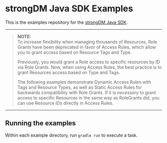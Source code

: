# strongDM Java SDK Examples

This is the examples repository for the [strongDM Java SDK](https://github.com/strongdm/strongdm-sdk-java).

---
> **NOTE:**  
> To increase flexibility when managing thousands of Resources, Role Grants have
been deprecated in favor of Access Rules, which allow you to grant access based
on Resource Tags and Type.
>
> Previously, you would grant a Role access to specific resources by ID via Role
Grants. Now, when using Access Rules, the best practice is to grant Resources access based on Type and Tags.
>
>The following examples demonstrate Dynamic Access Rules with Tags and Resource Types, as well as Static Access Rules for backwards compatibility with Role Grants. If it is _necessary_ to grant access to specific Resources in the same way as RoleGrants did, you can use Resource IDs directly in Access Rules.
---

## Running the examples

Within each example directory, run `gradle run` to execute a task.